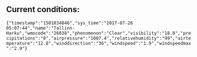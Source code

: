 ## Current conditions: 
 ``` {"timestamp":"1501034846","sys_time":"2017-07-26 05:07:44","name":"Tallinn-Harku","wmocode":"26038","phenomenon":"Clear","visibility":"18.0","precipitations":"0","airpressure":"1007.4","relativehumidity":"99","airtemperature":"12.8","winddirection":"36","windspeed":"1.9","windspeedmax":"2.9"} ```
